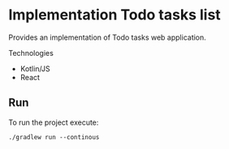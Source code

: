 # Implementation Todo tasks list

Provides an implementation of Todo tasks web application.

Technologies
* Kotlin/JS
* React

## Run

To run the project execute:

<code>./gradlew run --continous</code>
